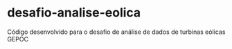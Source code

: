 # desafio-analise-eolica
Código desenvolvido para o desafio de análise de dados de turbinas eólicas GEPOC
